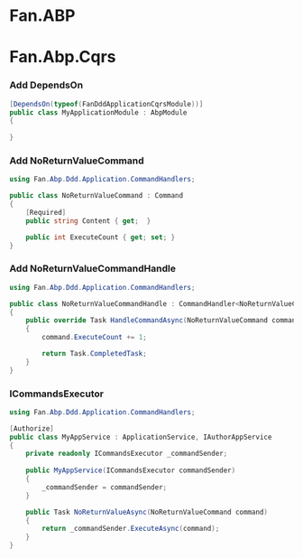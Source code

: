 # Fan.ABP

# Fan.Abp.Cqrs
### Add DependsOn
````csharp
[DependsOn(typeof(FanDddApplicationCqrsModule))]
public class MyApplicationModule : AbpModule
{
       
}
````
### Add NoReturnValueCommand
````csharp
using Fan.Abp.Ddd.Application.CommandHandlers;

public class NoReturnValueCommand : Command
{
    [Required]
    public string Content { get;  }

    public int ExecuteCount { get; set; }
}
````
### Add NoReturnValueCommandHandle
````csharp
using Fan.Abp.Ddd.Application.CommandHandlers;

public class NoReturnValueCommandHandle : CommandHandler<NoReturnValueCommand>
{
    public override Task HandleCommandAsync(NoReturnValueCommand command, CancellationToken cancellationToken)
    {
        command.ExecuteCount += 1;

        return Task.CompletedTask;
    }
}
````

###  ICommandsExecutor

````csharp
using Fan.Abp.Ddd.Application.CommandHandlers;

[Authorize]
public class MyAppService : ApplicationService, IAuthorAppService
{
    private readonly ICommandsExecutor _commandSender;
    
    public MyAppService(ICommandsExecutor commandSender)
    {
        _commandSender = commandSender;
    }

    public Task NoReturnValueAsync(NoReturnValueCommand command)
    {
        return _commandSender.ExecuteAsync(command);
    }
}

````